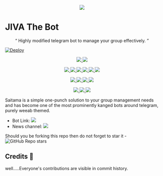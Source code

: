 <p align="center">
  <img src="https://telegra.ph/file/93e355f677d9856545a93.jpg">
</p>

# JIVA The Bot

<p align="center">
 “	Highly modified telegram bot to manage your group effectively. ”  
</p>

[![Deploy](https://www.herokucdn.com/deploy/button.svg)](https://heroku.com/deploy?template=https://github.com/turquoise-giggle/JIVA)
  
<p align="center">
<a href="https://app.codacy.com/project/badge/Grade/207e41000d094885a24041ffa2897d4f)](https://www.codacy.com?utm_source=github.com&amp;utm_medium=referral&amp;utm_content=turquoise-giggle/JIVA&amp;utm_campaign=Badge_Grade)" alt="Codacy Badge">
<img src="https://api.codacy.com/project/badge/Grade/207e41000d094885a24041ffa2897d4f" /> </a>
<a href="http://hits.dwyl.com/turquoise-giggle/JIVA" alt="HitCount"> <img src="http://hits.dwyl.com/turquoise-giggle/JIVA.svg" /> </a>
</p>
<p align="center">
<a href="https://github.com/turquoise-giggle/JIVA" alt="GitHub closed issues"> <img src="https://img.shields.io/github/issues-closed-raw/turquoise-giggle/JIVA?style=flat&logo=github&color=success" /> </a>
<a href="https://github.com/turquoise-giggle/JIVA" alt="GitHub commit activity"> <img src="https://img.shields.io/github/commit-activity/m/turquoise-giggle/JIVA" /> </a>
<a href="https://github.com/turquoise-giggle/JIVA/graphs/contributors" alt="GitHub contributors"> <img src="https://img.shields.io/github/contributors/turquoise-giggle/JIVA?style=flat&logo=github" /> </a>
<a href="https://github.com/AnimeKaizoku/SaitamaRobot/network/members" alt="GitHub forks"> <img src="https://img.shields.io/github/forks/turquoise-giggle/JIVA?label=Forks&logo=github" /> </a>
<a href="https://github.com/turquoise-giggle/JIVA" alt="GitHub closed pull requests"> <img src="https://img.shields.io/github/issues-pr-closed-raw/turquoise-giggle/JIVA?color=success" /> </a>
<a href="https://github.com/turquoise-giggle/JIVA" alt="GitHub issues"> <img src="https://img.shields.io/github/issues-raw/turquoise-giggle/JIVA?style=flat&logo=github&color=yellow" /> </a>
</p>
<p align="center">
<a href="https://github.com/turquoise-giggle/JIVA" alt="GitHub release (latest by date including pre-releases)"> <img src="https://img.shields.io/github/v/release/turquoise-giggle/JIVA?include_prereleases?style=flat&logo=github" /> </a>
<a href="https://www.python.org/" alt="made-with-python"> <img src="https://img.shields.io/badge/Made%20with-Python-1f425f.svg?style=flat&logo=python&color=blue" /> </a>
<a href="https://github.com/turquoise-giggle/JIVA" alt="GitHub repo size"> <img src="https://img.shields.io/github/repo-size/turquoise-giggle/JIVA" /> </a>
<a href="https://github.com/turquoise-giggle/JIVA/blob/master/LICENSE" alt="GPLv3 license"> <img src="https://img.shields.io/badge/License-GPLv3-blue.svg" /> </a>
</p>
<p align="center">
<a href="https://t.me/jiva_updates" alt="Telegram!"> <img src="https://aleen42.github.io/badges/src/telegram.svg" /> </a>
<a href="https://github.com/turquoise-giggle/JIVA/graphs/commit-activity" alt="Maintenance"> <img src="https://img.shields.io/badge/Maintained%3F-yes-green.svg" /> </a>
<a href="https://makeapullrequest.com" alt="PRs Welcome"> <img src="https://img.shields.io/badge/PRs-welcome-brightgreen.svg?style=flat-square" /> </a>
</p>



Saitama is a simple one-punch solution to your group management needs and has become one of the most prominently kanged bots around telegram, purely weeab themed.

* Bot Link:  <a href="https://t.me/MissJivaBot" alt="JIVA"> <img src="https://img.shields.io/badge/%F0%9F%A4%96%20-JIVA-blue" /> </a>
* News channel: <a  href="https://t.me/jiva_updates" alt="JIVA Updates"> <img  src="https://img.shields.io/badge/%F0%9F%92%A1-JIVA%20Updates-9cf" /> </a>

Should you be forking this repo then do not forget to star it - <img alt="GitHub Repo stars" src="https://img.shields.io/github/stars/turquoise-giggle/JIVA?color=white&label=%F0%9F%8C%9F%20star">

## Credits 📍
well.....Everyone's contributions are visible in commit history.
